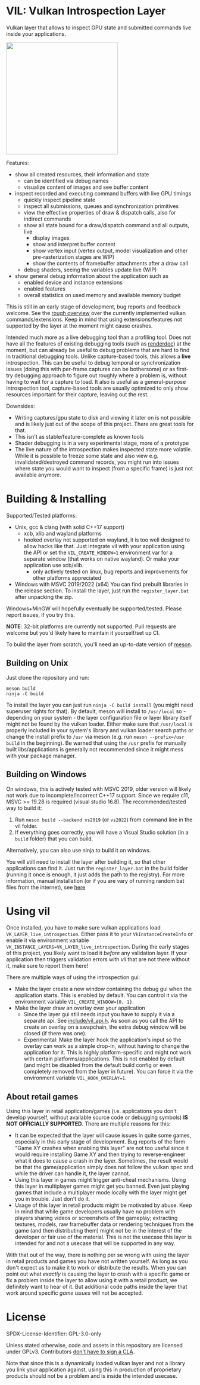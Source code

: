 # VIL: Vulkan Introspection Layer

Vulkan layer that allows to inspect GPU state and submitted commands live
inside your applications.

<img align='center' src='https://github.com/nyorain/vil/blob/main/docs/pics/hiz.gif' width='300"'>

Features:

- show all created resources, their information and state
	- can be identified via debug names
	- visualize content of images and see buffer content
- inspect recorded and executing command buffers with live GPU timings
	- quickly inspect pipeline state
	- inspect all submissions, queues and synchronization primitives
	- view the effective properties of draw & dispatch calls, also for indirect commands
	- show all state bound for a draw/dispatch command and all outputs, live
		- display images
		- show and interpret buffer content
		- show vertex input (vertex output, model visualization and 
		  other pre-rasterization stages are WIP)
		- show the contents of framebuffer attachments after a draw call
	- debug shaders, seeing the variables update live (WIP)
- show general debug information about the application such as
	- enabled device and instance extensions
	- enabled features
	- overall statistics on used memory and available memory budget

This is still in an early stage of development, bug reports and feedback welcome.
See the [rough overview](docs/features.md) over the currently implemented vulkan 
commands/extensions. Keep in mind that using extensions/features not supported
by the layer at the moment might cause crashes.

Intended much more as a live debugging tool than a profiling tool.
Does not have all the features of existing debugging tools (such as [renderdoc](https://github.com/baldurk/renderdoc))
at the moment, but can already be useful to debug problems that are
hard to find in traditional debugging tools.
Unlike capture-based tools, this allows a **live** introspection.
This can be useful to debug temporal or synchronization issues (doing this
with per-frame captures can be bothersome) or as first-try
debugging approach to figure out roughly where a problem is, without
having to wait for a capture to load. It also is useful as a general-purpose
introspection tool, capture-based tools are usually optimized to only show
resources important for their capture, leaving out the rest.

Downsides:

- Writing captures/gpu state to disk and viewing it later on is not possible
  and is likely just out of the scope of this project. There are great
  tools for that.
- This isn't as stable/feature-complete as known tools
- Shader debugging is in a very experimental stage, more of a prototype
- The live nature of the introspection makes inspected state more volatile.
  While it is possible to freeze some state and also view e.g.
  invalidated/destroyed command records, you might run into issues
  where state you would want to inspect (from a specific frame) is just
  not available anymore.

<!--- ![Example of command viewer 2](docs/pics/sponza-buf.png) -->
<!---- ![Example of resource viewer](docs/pics/sponza-scatter-res.png) -->

# Building & Installing

Supported/Tested platforms:

- Unix, gcc & clang (with solid C++17 support)
	- xcb, xlib and wayland platforms
  - hooked overlay not supported on wayland, it is too well designed to allow hacks like that.
    Just integrate vil with your application using the API or set the `VIL_CREATE_WINDOW=1` environment var
	for a separate window (that works on native wayland). Or make your application use xcb/xlib.
	- only actively tested on linux, bug reports and improvements for
	  other platforms appreciated
- Windows with MSVC 2019/2022 (x64)
  You can find prebuilt libraries in the release section. To install the layer,
  just run the `register_layer.bat` after unpacking the zip.

Windows+MinGW will hopefully eventually be supported/tested. Please report
issues, if you try this.

**NOTE**: 32-bit platforms are currently not supported. Pull requests are welcome but you'd likely have to maintain it yourself/set up CI.

To build the layer from scratch, you'll need an up-to-date version of [meson](https://github.com/mesonbuild/meson/releases).

## Building on Unix

Just clone the repository and run:

```shell
meson build
ninja -C build
```

To install the layer you can just run `ninja -C build install` (you might need superuser rights for that).
By default, meson will install to `/usr/local` so - depending on your system - the layer configuration file or
layer library itself might not be found by the vulkan loader. Either make sure that `/usr/local` is properly
included in your system's library and vulkan loader search paths or change the install prefix to `/usr` 
via meson (e.g. run `meson --prefix=/usr build` in the beginning).
Be warned that using the `/usr` prefix for manually built libs/applications is generally not recommended since it might mess
with your package manager.

## Building on Windows

On windows, this is actively tested with MSVC 2019, older version will likely not work due to incomplete/incorrect C++17 support.
Since we require c11, MSVC >= 19.28 is required (visual studio 16.8).
The recommended/tested way to build it:

1. Run `meson build --backend vs2019` (or `vs2022`) from command line in the vil folder.
2. If everything goes correctly, you will have a Visual Studio solution (in a `build` folder) that you can build.

Alternatively, you can also use ninja to build it on windows.

You will still need to install the layer after building it, so that other applications
can find it. Just run the `register_layer.bat` in the build folder (running it once
is enough, it just adds the path to the registry).
For more information, manual installation (or if you are vary of running random
bat files from the internet), see [here](docs/install.md)

# Using vil

Once installed, you have to make sure vulkan applications load `VK_LAYER_live_introspection`.
Either pass it to your `VkInstanceCreateInfo` or enable it via environment variable `VK_INSTANCE_LAYERS=VK_LAYER_live_introspection`.
During the early stages of this project, you likely want to load it *before* any validation layer. If
your application then triggers validation errors with *vil* that are not there without it,
make sure to report them here!

There are multiple ways of using the introspection gui:

- Make the layer create a new window containing the debug gui when the application starts.
  This is enabled by default.
  You can control it via the environment variable `VIL_CREATE_WINDOW={0, 1}`.
- Make the layer draw an overlay over your application
	- Since the layer gui still needs input you have to supply it via
	  a separate api. See [include/vil_api.h](include/vil_api.h).
	  As soon as you call the API to create an overlay on a swapchain,
	  the extra debug window will be closed (if there was one).
	- Experimental: Make the layer hook the application's input
	  so the overlay can work as a simple drop-in, without having to change
	  the application for it. This is highly platform-specific and might
	  not work with certain platforms/applications.
	  This is not enabled by default (and might be disabled from the default
	  build config or even completely removed from the layer in future).
	  You can force it via the environment variable `VIL_HOOK_OVERLAY=1`.

## About retail games

Using this layer in retail application/games (i.e. applications you don't develop yourself,
without available source code or debugging symbols) **IS NOT OFFICIALLY SUPPORTED**.
There are multiple reasons for this:

- It can be expected that the layer will cause issues in quite some games,
  especially in this early stage of development. Bug reports of the
  form "Game XY crashes when enabling this layer" are not too useful since
  it would require installing Game XY and then trying to reverse-engineer
  what it does to cause a crash in the layer. Sometimes, the result would
  be that the game/application simply does not follow the vulkan spec
  and while the driver can handle it, the layer cannot.
- Using this layer in games might trigger anti-cheat mechanisms.
  Using this layer in multiplayer games might get you banned.
  Even just playing games that include a multiplayer mode locally with the 
  layer might get you in trouble. Just don't do it.
- Usage of this layer in retail products might be motivated by abuse.
  Keep in mind that while game developers usually have no problem with
  players sharing videos or screenshots of the gameplay; extracting
  textures, models, raw framebuffer data or rendering techniques from the game
  (and then distributing them) might not be in the interest of the developer
  or fair use of the material. This is not the usecase this layer 
  is intended for and not a usecase that will be supported in any way.

With that out of the way, there is nothing per se wrong with using the
layer in retail products and games you have not written yourself. As long as you
don't expect us to make it to work or distribute the results.
When you can point out what *exactly* is causing the layer to crash with a
specific game or fix a problem inside the layer to allow using it with
a retail product, we definitely want to hear of it. But additional code paths
inside the layer that work around specific *game issues* will not
be accepted.

# License

SPDX-License-Identifier: GPL-3.0-only

Unless stated otherwise, code and assets in this repository are licensed under 
GPLv3. Contributors [don't have to sign a CLA](https://drewdevault.com/2018/10/05/Dont-sign-a-CLA.html).

Note that since this is a dynamically loaded vulkan layer and not a library 
you link your application against, using this in production of proprietary 
products should not be a problem and is inside the intended usecase.

